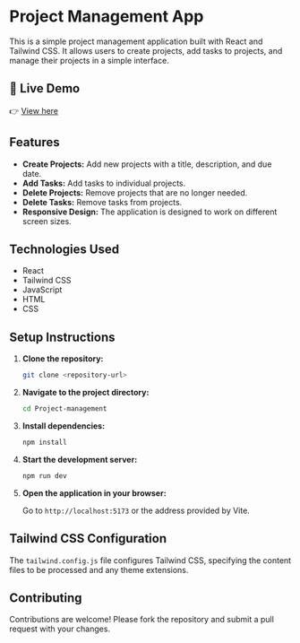 # Project Management App

This is a simple project management application built with React and Tailwind CSS. It allows users to create projects, add tasks to projects, and manage their projects in a simple interface.

## 🚀 Live Demo
👉 [View here](https://project-manager-web-app.netlify.app/)

## Features

*   **Create Projects:** Add new projects with a title, description, and due date.
*   **Add Tasks:** Add tasks to individual projects.
*   **Delete Projects:** Remove projects that are no longer needed.
*   **Delete Tasks:** Remove tasks from projects.
*   **Responsive Design:** The application is designed to work on different screen sizes.

## Technologies Used

*   React
*   Tailwind CSS
*   JavaScript
*   HTML
*   CSS

## Setup Instructions

1.  **Clone the repository:**

    ```bash
    git clone <repository-url>
    ```

2.  **Navigate to the project directory:**

    ```bash
    cd Project-management
    ```

3.  **Install dependencies:**

    ```bash
    npm install
    ```

4.  **Start the development server:**

    ```bash
    npm run dev
    ```

5.  **Open the application in your browser:**

    Go to `http://localhost:5173` or the address provided by Vite.



## Tailwind CSS Configuration

The `tailwind.config.js` file configures Tailwind CSS, specifying the content files to be processed and any theme extensions.

## Contributing

Contributions are welcome! Please fork the repository and submit a pull request with your changes.
